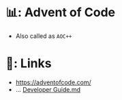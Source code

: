 # 📊: Advent of Code

- Also called as `AOC++`

# 🔗: Links

- https://adventofcode.com/
- ... [Developer Guide.md](./dev_guide.md)
